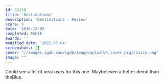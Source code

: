 ```yaml
---
id: 33258
title: 'Destinations'
description: 'Destinations - Review'
score: 5
date: '2016-12-05'
completed: FALSE
awards: ''
modified_date: '2022-07-04'
screenshots: []
cover: "//images.igdb.com/igdb/image/upload/t_cover_big/co1zry.png"
image: ""
---
```

Could see a lot of neat uses for this one. Maybe even a better demo than theBlue.